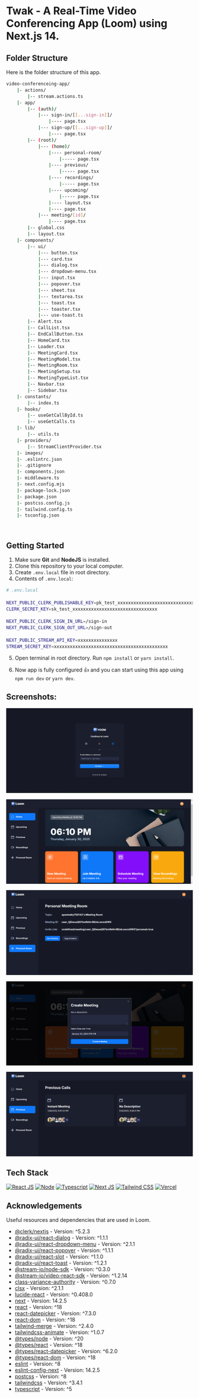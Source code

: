 <a name="readme-top"></a>

# Twak - A Real-Time Video Conferencing App (Loom) using Next.js 14.

<!-- Table of Contents
<details>
<summary>

# Table of Contents

</summary>

- [Folder Structure](#bangbang-folder-structure)
- [Getting Started](#toolbox-getting-started)
- [Screenshots](#camera-screenshots)
- [Tech Stack](#gear-tech-stack)
- [Acknowledgements](#gem-acknowledgements)
- [Deploy on Vercel](#page_with_curl-deploy-on-vercel)

</details> -->

## Folder Structure

Here is the folder structure of this app.

```bash
video-conferenceing-app/
    |- actions/
        |-- stream.actions.ts
    |- app/
        |-- (auth)/
            |--- sign-in/[[...sign-in]]/
                |---- page.tsx
            |--- sign-up/[[...sign-up]]/
                |---- page.tsx
        |-- (root)/
            |--- (home)/
                |---- personal-room/
                    |----- page.tsx
                |---- previous/
                    |----- page.tsx
                |---- recordings/
                    |----- page.tsx
                |---- upcoming/
                    |----- page.tsx
                |---- layout.tsx
                |---- page.tsx
            |--- meeting/[id]/
                |---- page.tsx
        |-- global.css
        |-- layout.tsx
    |- components/
        |-- ui/
            |--- button.tsx
            |--- card.tsx
            |--- dialog.tsx
            |--- dropdown-menu.tsx
            |--- input.tsx
            |--- popover.tsx
            |--- sheet.tsx
            |--- textarea.tsx
            |--- toast.tsx
            |--- toaster.tsx
            |--- use-toast.ts
        |-- Alert.tsx
        |-- CallList.tsx
        |-- EndCallButton.tsx
        |-- HomeCard.tsx
        |-- Loader.tsx
        |-- MeetingCard.tsx
        |-- MeetingModel.tsx
        |-- MeetingRoom.tsx
        |-- MeetingSetup.tsx
        |-- MeetingTypeList.tsx
        |-- Navbar.tsx
        |-- Sidebar.tsx
    |- constants/
        |-- index.ts
    |- hooks/
        |-- useGetCallById.ts
        |-- useGetCalls.ts
    |- lib/
        |-- utils.ts
    |- providers/
        |-- StreamClientProvider.tsx
    |- images/
    |- .eslintrc.json
    |- .gitignore
    |- components.json
    |- middleware.ts
    |- next.config.mjs
    |- package-lock.json
    |- package.json
    |- postcss.config.js
    |- tailwind.config.ts
    |- tsconfig.json
```

<br />

## Getting Started

1. Make sure **Git** and **NodeJS** is installed.
2. Clone this repository to your local computer.
3. Create `.env.local` file in root directory.
4. Contents of `.env.local`:

```bash
# .env.local

NEXT_PUBLIC_CLERK_PUBLISHABLE_KEY=pk_test_xxxxxxxxxxxxxxxxxxxxxxxxxxxxxxxxxxx
CLERK_SECRET_KEY=sk_test_xxxxxxxxxxxxxxxxxxxxxxxxxxxxxxxx

NEXT_PUBLIC_CLERK_SIGN_IN_URL=/sign-in
NEXT_PUBLIC_CLERK_SIGN_OUT_URL=/sign-out

NEXT_PUBLIC_STREAM_API_KEY=xxxxxxxxxxxxxxx
STREAM_SECRET_KEY=xxxxxxxxxxxxxxxxxxxxxxxxxxxxxxxxxxxxxxxxxxx

```

5. Open terminal in root directory. Run `npm install` or `yarn install`.

6. Now app is fully configured 👍 and you can start using this app using `npm run dev` or `yarn dev`.

## Screenshots:

![Landing Page](/public/screenshots/landing-page.png "Landing Page")

![Modern UI/UX](/public/screenshots/modern-uiux.png "Modern UI/UX")

![Personal Room](/public/screenshots/personal-room.png "Personal Room")

![Create Meeting](/public/screenshots/create-meeting.png "Create Meeting")

![Call Logs](/public/screenshots/call-logs.png "Call Logs")

## Tech Stack

[![React JS](https://skillicons.dev/icons?i=react "React JS")](https://react.dev/ "React JS") [![Node](https://skillicons.dev/icons?i=nodejs "Node")](https://react.dev/ "Node") [![Typescript](https://skillicons.dev/icons?i=ts "Typescript")](https://www.typescriptlang.org/ "Typescript") [![Next JS](https://skillicons.dev/icons?i=next "Next JS")](https://nextjs.org/ "Next JS") [![Tailwind CSS](https://skillicons.dev/icons?i=tailwind "Tailwind CSS")](https://tailwindcss.com/ "Tailwind CSS") [![Vercel](https://skillicons.dev/icons?i=vercel "Vercel")](https://vercel.app/ "Vercel")

## Acknowledgements

Useful resources and dependencies that are used in Loom.

- [@clerk/nextjs](https://www.npmjs.com/package/@clerk/nextjs) - Version: ^5.2.3
- [@radix-ui/react-dialog](https://www.npmjs.com/package/@radix-ui/react-dialog) - Version: ^1.1.1
- [@radix-ui/react-dropdown-menu](https://www.npmjs.com/package/@radix-ui/react-dropdown-menu) - Version: ^2.1.1
- [@radix-ui/react-popover](https://www.npmjs.com/package/@radix-ui/react-popover) - Version: ^1.1.1
- [@radix-ui/react-slot](https://www.npmjs.com/package/@radix-ui/react-slot) - Version: ^1.1.0
- [@radix-ui/react-toast](https://www.npmjs.com/package/@radix-ui/react-toast) - Version: ^1.2.1
- [@stream-io/node-sdk](https://www.npmjs.com/package/@stream-io/node-sdk) - Version: ^0.3.0
- [@stream-io/video-react-sdk](https://www.npmjs.com/package/@stream-io/video-react-sdk) - Version: ^1.2.14
- [class-variance-authority](https://www.npmjs.com/package/class-variance-authority) - Version: ^0.7.0
- [clsx](https://www.npmjs.com/package/clsx) - Version: ^2.1.1
- [lucide-react](https://www.npmjs.com/package/lucide-react) - Version: ^0.408.0
- [next](https://www.npmjs.com/package/next) - Version: 14.2.5
- [react](https://www.npmjs.com/package/react) - Version: ^18
- [react-datepicker](https://www.npmjs.com/package/react-datepicker) - Version: ^7.3.0
- [react-dom](https://www.npmjs.com/package/react-dom) - Version: ^18
- [tailwind-merge](https://www.npmjs.com/package/tailwind-merge) - Version: ^2.4.0
- [tailwindcss-animate](https://www.npmjs.com/package/tailwindcss-animate) - Version: ^1.0.7
- [@types/node](https://www.npmjs.com/package/@types/node) - Version: ^20
- [@types/react](https://www.npmjs.com/package/@types/react) - Version: ^18
- [@types/react-datepicker](https://www.npmjs.com/package/@types/react-datepicker) - Version: ^6.2.0
- [@types/react-dom](https://www.npmjs.com/package/@types/react-dom) - Version: ^18
- [eslint](https://www.npmjs.com/package/eslint) - Version: ^8
- [eslint-config-next](https://www.npmjs.com/package/eslint-config-next) - Version: 14.2.5
- [postcss](https://www.npmjs.com/package/postcss) - Version: ^8
- [tailwindcss](https://www.npmjs.com/package/tailwindcss) - Version: ^3.4.1
- [typescript](https://www.npmjs.com/package/typescript) - Version: ^5

<!-- ## Deploy on Vercel

The easiest way to deploy your Next.js app is to use the [Vercel Platform](https://vercel.com/new?utm_medium=default-template&filter=next.js&utm_source=create-next-app&utm_campaign=create-next-app-readme) from the creators of Next.js.

Check out [Next.js deployment documentation](https://nextjs.org/docs/deployment) for more details. -->
